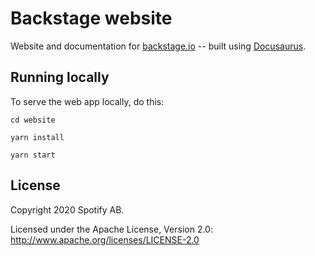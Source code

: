 # Backstage website

Website and documentation for [backstage.io](https://backstage.io) -- built using [Docusaurus](https://docusaurus.io/en/).

## Running locally

To serve the web app locally, do this:

```
cd website

yarn install

yarn start
```

## License

Copyright 2020 Spotify AB.

Licensed under the Apache License, Version 2.0: http://www.apache.org/licenses/LICENSE-2.0
